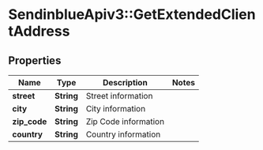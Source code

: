 # SendinblueApiv3::GetExtendedClientAddress

## Properties
Name | Type | Description | Notes
------------ | ------------- | ------------- | -------------
**street** | **String** | Street information | 
**city** | **String** | City information | 
**zip_code** | **String** | Zip Code information | 
**country** | **String** | Country information | 


